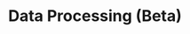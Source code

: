 ---
title: Data Processing (Beta)
slug: data-processing
excerpt: How to run massive data operations using OVHcloud Data Processing platform 
sections: Concepts, Supported computing engines, Getting started, How to, Tutorial, API
---